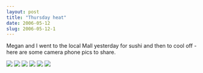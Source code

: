 ```yaml
---
layout: post
title: "Thursday heat"
date: 2006-05-12
slug: 2006-05-12-1
---
```


Megan and I went to the local Mall yesterday for sushi and then to cool off - here are some camera phone pics to share.


 ![](/visible-light/images/assets/DSC00051.jpg) 
 ![](/visible-light/images/assets/DSC00052.jpg) 
 ![](/visible-light/images/assets/DSC00053.jpg) 
 ![](/visible-light/images/assets/DSC00054.jpg) 
 ![](/visible-light/images/assets/DSC00055.jpg) 
 ![](/visible-light/images/assets/DSC00056.jpg) 
